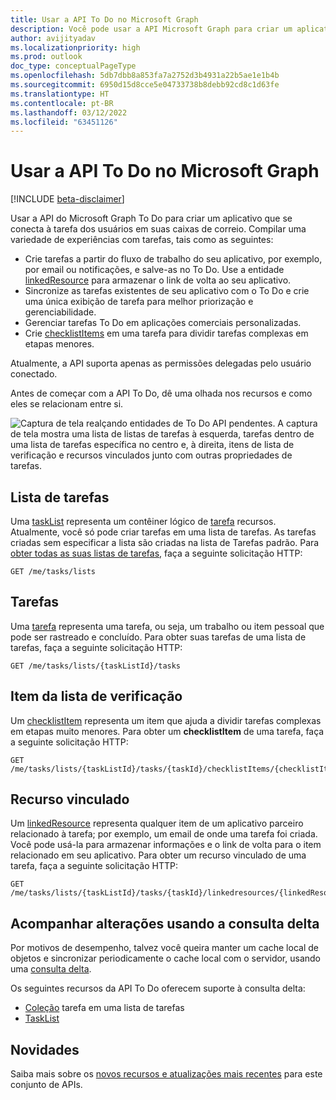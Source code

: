 ```yaml
---
title: Usar a API To Do no Microsoft Graph
description: Você pode usar a API Microsoft Graph para criar um aplicativo que se conecta a tarefas e listas de tarefas no Microsoft To Do.
author: avijityadav
ms.localizationpriority: high
ms.prod: outlook
doc_type: conceptualPageType
ms.openlocfilehash: 5db7dbb8a853fa7a2752d3b4931a22b5ae1e1b4b
ms.sourcegitcommit: 6950d15d8cce5e04733738b8debb92cd8c1d63fe
ms.translationtype: HT
ms.contentlocale: pt-BR
ms.lasthandoff: 03/12/2022
ms.locfileid: "63451126"
---
```

# <a name="use-the-to-do-api-in-microsoft-graph"></a>Usar a API To Do no Microsoft Graph

[!INCLUDE [beta-disclaimer](../../includes/beta-disclaimer.md)]

Usar a API do Microsoft Graph To Do para criar um aplicativo que se conecta à tarefa dos usuários em suas caixas de correio. Compilar uma variedade de experiências com tarefas, tais como as seguintes:

* Crie tarefas a partir do fluxo de trabalho do seu aplicativo, por exemplo, por email ou notificações, e salve-as no To Do. Use a entidade [linkedResource](linkedresource.md) para armazenar o link de volta ao seu aplicativo.
* Sincronize as tarefas existentes de seu aplicativo com o To Do e crie uma única exibição de tarefa para melhor priorização e gerenciabilidade.
* Gerenciar tarefas To Do em aplicações comerciais personalizadas.
* Crie [checklistItems](checklistitem.md) em uma tarefa para dividir tarefas complexas em etapas menores.

Atualmente, a API suporta apenas as permissões delegadas pelo usuário conectado.

Antes de começar com a API To Do, dê uma olhada nos recursos e como eles se relacionam entre si.

![Captura de tela realçando entidades de To Do API pendentes. A captura de tela mostra uma lista de listas de tarefas à esquerda, tarefas dentro de uma lista de tarefas específica no centro e, à direita, itens de lista de verificação e recursos vinculados junto com outras propriedades de tarefas.](/graph/images/tasks-api-entities.png)

## <a name="task-list"></a>Lista de tarefas

Uma [taskList](./basetasklist.md) representa um contêiner lógico de [tarefa](./basetask.md) recursos. Atualmente, você só pode criar tarefas em uma lista de tarefas. As tarefas criadas sem especificar a lista são criadas na lista de Tarefas padrão. Para [obter todas as suas listas de tarefas](../api/basetasklist-get.md), faça a seguinte solicitação HTTP:

``` http
GET /me/tasks/lists
```

## <a name="task"></a>Tarefas

Uma [tarefa](./basetask.md) representa uma tarefa, ou seja, um trabalho ou item pessoal que pode ser rastreado e concluído. Para obter suas tarefas de uma lista de tarefas, faça a seguinte solicitação HTTP:
``` http
GET /me/tasks/lists/{taskListId}/tasks
```

## <a name="checklist-item"></a>Item da lista de verificação 

Um [checklistItem](checklistitem.md) representa um item que ajuda a dividir tarefas complexas em etapas muito menores. Para obter um **checklistItem** de uma tarefa, faça a seguinte solicitação HTTP:
``` http
GET /me/tasks/lists/{taskListId}/tasks/{taskId}/checklistItems/{checklistItems}
```

## <a name="linked-resource"></a>Recurso vinculado

Um [linkedResource](linkedresource_v2.md) representa qualquer item de um aplicativo parceiro relacionado à tarefa; por exemplo, um email de onde uma tarefa foi criada. Você pode usá-la para armazenar informações e o link de volta para o item relacionado em seu aplicativo. Para obter um recurso vinculado de uma tarefa, faça a seguinte solicitação HTTP:
``` http
GET /me/tasks/lists/{taskListId}/tasks/{taskId}/linkedresources/{linkedResourceId}
```

## <a name="track-changes-using-delta-query"></a>Acompanhar alterações usando a consulta delta

Por motivos de desempenho, talvez você queira manter um cache local de objetos e sincronizar periodicamente o cache local com o servidor, usando uma [consulta delta](/graph/delta-query-overview).

Os seguintes recursos da API To Do oferecem suporte à consulta delta:
* [Coleção](./basetask.md) tarefa em uma lista de tarefas
* [TaskList](./basetasklist.md)

## <a name="whats-new"></a>Novidades
Saiba mais sobre os [novos recursos e atualizações mais recentes](/graph/whats-new-overview) para este conjunto de APIs.
